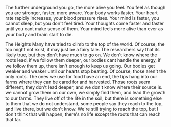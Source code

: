 The further underground you go, the more alive you feel. You feel as though you are stronger, faster, more aware. Your body works faster. Your heart rate rapidly increases, your blood pressure rises. Your mind is faster, you cannot sleep, but you don't feel tired. Your thoughts come faster and faster until you cant make sense of them. Your mind feels more alive than ever as your body and brain start to die.



The Heights
Many have tried to climb to the top of the world. Of course, the top might not exist, it may just be a fairy tale. The researchers say that its likely true, but they don't have much to go on. We don't know where the roots lead, if we follow them deeper, our bodies cant handle the energy, if we follow them up, there isn't enough to keep us going. Our bodies get weaker and weaker until our hearts stop beating. 
Of course, those aren't the only roots. The ones we use for food have an end, the tips hang into our farms where they can be cared for and harvested. Those roots seem different, they don't lead deeper, and we don't know where their source is. we cannot grow them on our own, we simply find them, and lead the growth to our farms. They live off of the life in the soil, but there is something else to them that we do not understand, some people say they reach to the top, and live there, but we don't know. We're still trying to reach the top, but I don't think that will happen, there's no life except the roots that can reach that far.